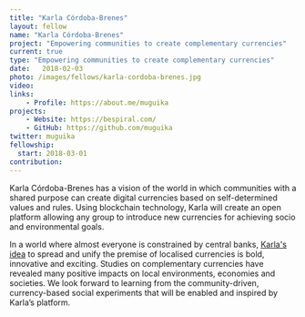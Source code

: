 ```yaml
---
title: "Karla Córdoba-Brenes"
layout: fellow
name: "Karla Córdoba-Brenes"
project: "Empowering communities to create complementary currencies"
current: true
type: "Empowering communities to create complementary currencies"
date:   2018-02-03
photo: /images/fellows/karla-cordoba-brenes.jpg
video:
links:
    - Profile: https://about.me/muguika
projects:
    - Website: https://bespiral.com/
    - GitHub: https://github.com/muguika
twitter: muguika
fellowship:
  start: 2018-03-01
contribution:
---
```

Karla Córdoba-Brenes has a vision of the world in which communities with a shared purpose can create digital currencies based on self-determined values and rules. Using blockchain technology, Karla will create an open platform allowing any group to introduce new currencies for achieving socio and environmental goals.

In a world where almost everyone is constrained by central banks, [Karla's idea](https://bespiral.com/) to spread and unify the premise of localised currencies is bold, innovative and exciting. Studies on complementary currencies have revealed many positive impacts on local environments, economies and societies. We look forward to learning from the community-driven, currency-based social experiments that will be enabled and inspired by Karla’s platform.